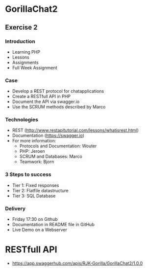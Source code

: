 # GorillaChat2

## Exercise 2

### Introduction

* Learning PHP
* Lessons
* Assignments
* Full Week Assignment

### Case

* Develop a REST protocol for chatapplications
* Create a RESTfull API in PHP
* Document the API via swagger.io
* Use the SCRUM methods described by Marco

### Technologies

* REST (http://www.restapitutorial.com/lessons/whatisrest.html)
* Documentation (https://swagger.io)
* For more information:
    * Protocols and Documentation: Wouter
    * PHP: Jeroen
    * SCRUM and Databases: Marco
    * Teamwork: Bjorn

### 3 Steps to success

* Tier 1: Fixed responses
* Tier 2: Flatfile datastructure
* Tier 3: SQL Database

### Delivery

* Friday 17:30 on Github
* Documentation in README file in GitHub
* Live Demo on a Webserver

# RESTfull API

* https://app.swaggerhub.com/apis/RJK-Gorilla/GorillaChat2/1.0.0
